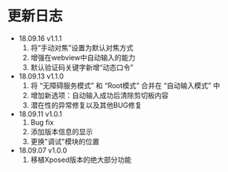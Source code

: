 # 更新日志
- 18.09.16 v1.1.1
  1. 将“手动对焦”设置为默认对焦方式
  2. 增强在webview中自动输入的能力
  3. 默认验证码关键字新增“动态口令”
- 18.09.13 v1.1.0
  1. 将 “无障碍服务模式” 和 “Root模式” 合并在 “自动输入模式” 中
  2. 增加新选项：自动输入成功后清除剪切板内容
  3. 潜在性的异常修复以及其他BUG修复
- 18.09.11 v1.0.1
  1. Bug fix
  2. 添加版本信息的显示
  3. 更换"调试"模块的位置
- 18.09.07 v1.0.0
  1. 移植Xposed版本的绝大部分功能